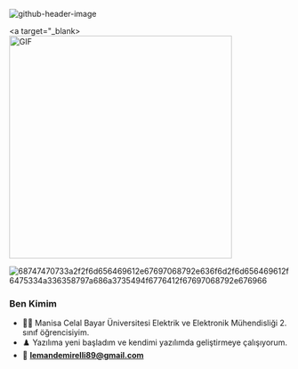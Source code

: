 
![github-header-image](https://user-images.githubusercontent.com/123953733/216626890-c000db8d-83cd-4aa1-bf6f-e0e4a6586841.png)

<a target="_blank><img aling="left" height="400" width="400" alt="GIF" src=" https://github.com/mayankchaudhary26/Cool-Readme-ideas#github-gif-2 " >
                                                                                                                                                  

![68747470733a2f2f6d656469612e67697068792e636f6d2f6d656469612f6475334a336358797a686a3735494f6776412f67697068792e676966](https://user-images.githubusercontent.com/123953733/216628977-d169064f-c255-4393-a8ee-2935c1a3d52a.gif)



### Ben Kimim
- 👩‍💻 Manisa Celal Bayar Üniversitesi Elektrik ve Elektronik Mühendisliği 2. sınıf öğrencisiyim.
- ♟️ Yazılıma yeni başladım ve kendimi yazılımda geliştirmeye çalışıyorum.
- 📧 **lemandemirelli89@gmail.com**



